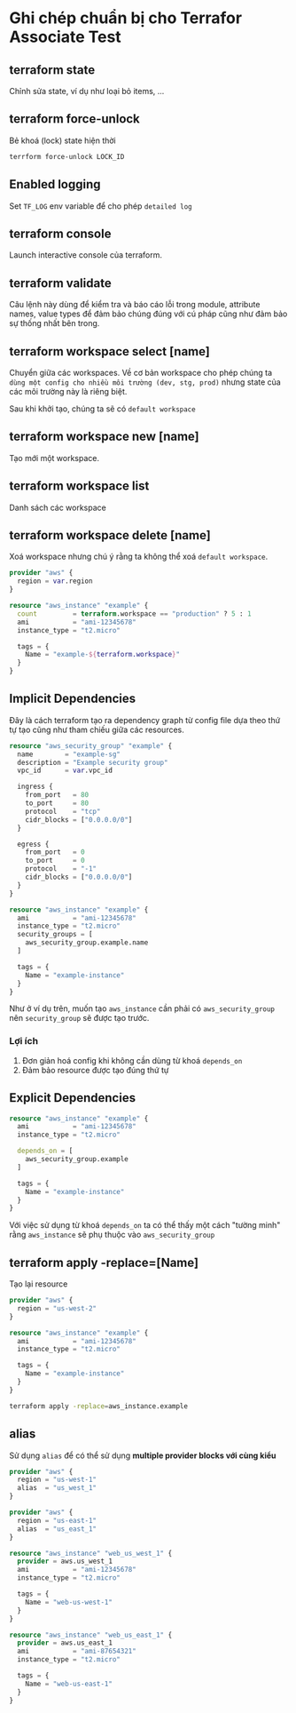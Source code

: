 # Ghi chép chuẩn bị cho Terrafor Associate Test

## terraform state

Chỉnh sửa state, ví dụ như loại bỏ items, ...

## terraform force-unlock

Bẻ khoá (lock) state hiện thời

```sh
terrform force-unlock LOCK_ID
```

## Enabled logging

Set `TF_LOG` env variable để cho phép `detailed log`

## terraform console

Launch interactive console của terraform.

## terraform validate

Câu lệnh này dùng để kiểm tra và báo cáo lỗi trong module, attribute names, value types để đảm bảo chúng đúng với cú pháp cũng như đảm bảo sự thống nhất bên trong.

## terraform workspace select [name]

Chuyển giữa các workspaces. Về cơ bản workspace cho phép chúng ta `dùng một config cho nhiều môi trường (dev, stg, prod)` nhưng state của các môi trường này là riêng biệt.

Sau khi khởi tạo, chúng ta sẽ có `default workspace`

## terraform workspace new [name]

Tạo mới một workspace.

## terraform workspace list

Danh sách các workspace

## terraform workspace delete [name]

Xoá workspace nhưng chú ý rằng ta không thể xoá `default workspace`.

```tf
provider "aws" {
  region = var.region
}

resource "aws_instance" "example" {
  count         = terraform.workspace == "production" ? 5 : 1
  ami           = "ami-12345678"
  instance_type = "t2.micro"

  tags = {
    Name = "example-${terraform.workspace}"
  }
}
```

## Implicit Dependencies

Đây là cách terraform tạo ra dependency graph từ config file dựa theo thứ tự tạo cũng như tham chiếu giữa các resources.

```tf
resource "aws_security_group" "example" {
  name        = "example-sg"
  description = "Example security group"
  vpc_id      = var.vpc_id

  ingress {
    from_port   = 80
    to_port     = 80
    protocol    = "tcp"
    cidr_blocks = ["0.0.0.0/0"]
  }

  egress {
    from_port   = 0
    to_port     = 0
    protocol    = "-1"
    cidr_blocks = ["0.0.0.0/0"]
  }
}

resource "aws_instance" "example" {
  ami           = "ami-12345678"
  instance_type = "t2.micro"
  security_groups = [
    aws_security_group.example.name
  ]

  tags = {
    Name = "example-instance"
  }
}
```

Như ở ví dụ trên, muốn tạo `aws_instance` cần phải có `aws_security_group` nên `security_group` sẽ được tạo trước.

### Lợi ích

1. Đơn giản hoá config khi không cần dùng từ khoá `depends_on`
2. Đảm bảo resource được tạo đúng thứ tự

## Explicit Dependencies

```tf
resource "aws_instance" "example" {
  ami           = "ami-12345678"
  instance_type = "t2.micro"

  depends_on = [
    aws_security_group.example
  ]

  tags = {
    Name = "example-instance"
  }
}
```

Với việc sử dụng từ khoá `depends_on` ta có thể thấy một cách "tường minh" rằng `aws_instance` sẽ phụ thuộc vào `aws_security_group`

## terraform apply -replace=[Name]

Tạo lại resource

```tf
provider "aws" {
  region = "us-west-2"
}

resource "aws_instance" "example" {
  ami           = "ami-12345678"
  instance_type = "t2.micro"

  tags = {
    Name = "example-instance"
  }
}
```

```sh
terraform apply -replace=aws_instance.example
```

## alias

Sử dụng `alias` để có thể sử dụng **multiple provider blocks với cùng kiểu**

```tf
provider "aws" {
  region = "us-west-1"
  alias  = "us_west_1"
}

provider "aws" {
  region = "us-east-1"
  alias  = "us_east_1"
}

resource "aws_instance" "web_us_west_1" {
  provider = aws.us_west_1
  ami           = "ami-12345678"
  instance_type = "t2.micro"

  tags = {
    Name = "web-us-west-1"
  }
}

resource "aws_instance" "web_us_east_1" {
  provider = aws.us_east_1
  ami           = "ami-87654321"
  instance_type = "t2.micro"

  tags = {
    Name = "web-us-east-1"
  }
}
```
